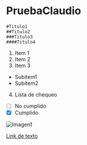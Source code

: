 # PruebaClaudio

    #Titulo1
    ##Titulo2
    ###Titulo3
    ####Titulo4

1. Item 1
2. Item 2
3. Item 3
 - Subitem1
 - Subitem2
4. Lista de chequeo
 - [ ] No cumplido
 - [X] Cumplido
 
 ![Imagen1](http://i.ytimg.com/vi/eT-ztohp0i4/maxresdefault.jpg)

[Link de texto](http://www.usach.cl/sites/default/files/field/noticia_image/auto_solar2.jpg)
